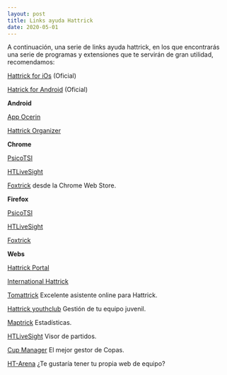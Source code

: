 ```yaml
---
layout: post
title: Links ayuda Hattrick
date: 2020-05-01
---
```


A continuación, una serie de links ayuda hattrick, en los que encontrarás una serie de programas y extensiones que te servirán de gran utilidad, recomendamos:

[Hattrick for iOs](https://itunes.apple.com/app/hattrick/id483569714) (Oficial)

[Hatrick for Android](https://play.google.com/store/apps/details?id=org.hattrick.hattrick) (Oficial)


**Android**

[App Ocerin](https://play.google.com/store/apps/details?id=com.guiaocerin)


[Hattrick Organizer](http://sourceforge.net/projects/ho1/)


**Chrome**

[PsicoTSI](http://psicotsi.sourceforge.net/releases/)

[HTLiveSight](http://htlivesight.sourceforge.net/downloads.html)

[Foxtrick](https://chrome.google.com/webstore/detail/foxtrick/bpfbbngccefbbndginomofgpagkjckik) desde la Chrome Web Store.


**Firefox**

[PsicoTSI](http://psicotsi.sourceforge.net/releases/)

[HTLiveSight](http://htlivesight.sourceforge.net/downloads.html)

[Foxtrick](https://addons.mozilla.org/es/firefox/addon/foxtrick/)


**Webs**

[Hattrick Portal](https://hattrickportal.pro/Utils)

[International Hattrick](http://iht.smdesign.es/)

[Tomattrick](http://tomattrick.org/) Excelente asistente online para Hattrick.

[Hattrick youthclub](http://www.hattrick-youthclub.org/) Gestión de tu equipo juvenil.

[Maptrick](http://www.maptrick.org/) Estadísticas.

[HTLiveSight](http://htlivesight.sourceforge.net/) Visor de partidos.

[Cup Manager](http://www.cupmanager.org/files/index.php) El mejor gestor de Copas.

[HT-Arena](http://www.ht-arena.com/) ¿Te gustaría tener tu propia web de equipo?
